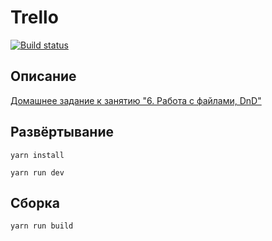 # Trello

[![Build status](https://ci.appveyor.com/api/projects/status/3lfb0snc5mn78ue2?svg=true)](https://ci.appveyor.com/project/neondoll/ahj-homeworks-dnd-trello)

## Описание

[Домашнее задание к занятию "6. Работа с файлами, DnD"](https://github.com/netology-code/ahj-homeworks/tree/AHJ-50/dnd#trello)

## Развёртывание

```yarn install```

```yarn run dev```

## Сборка

```yarn run build```